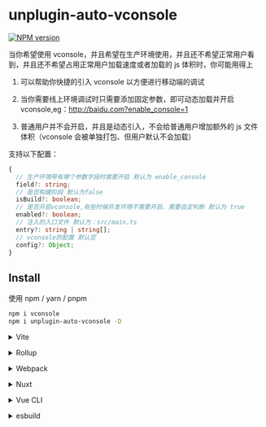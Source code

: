 # unplugin-auto-vconsole

[![NPM version](https://img.shields.io/npm/v/unplugin-auto-vconsole?color=a1b858&label=)](https://www.npmjs.com/package/unplugin-auto-vconsole)

当你希望使用 vconsole，并且希望在生产环境使用，并且还不希望正常用户看到，并且还不希望占用正常用户加载速度或者加载的 js 体积时，你可能用得上

1. 可以帮助你快捷的引入 vconsole 以方便进行移动端的调试

2. 当你需要线上环境调试时只需要添加固定参数，即可动态加载并开启 vconsole,eg：http://baidu.com?enable_console=1

3. 普通用户并不会开启，并且是动态引入，不会给普通用户增加额外的 js 文件体积（vconsole 会被单独打包、但用户默认不会加载）

支持以下配置：

```ts
{
  // 生产环境带有哪个参数字段时需要开启 默认为 enable_console
  field?: string;
  // 是否构建阶段 默认为false
  isBuild?: boolean;
  // 是否开启vconsole,有些时候开发环境不需要开启、需要自定判断 默认为 true
  enabled?: boolean;
  // 注入的入口文件 默认为：src/main.ts
  entry?: string | string[];
  // vconsole的配置 默认空
  config?: Object;
}

```

## Install

使用 npm / yarn / pnpm

```bash
npm i vconsole
npm i unplugin-auto-vconsole -D
```

<details>
<summary>Vite</summary><br>

```ts
// vite.config.ts
import unpluginVconsole from "unplugin-auto-vconsole/vite";

// 当需要更细致的决定是否需要启动vconsole时
function vconsoleEnabled() {
  if (isBuild) {
    return true;
  } else {
    return true;
  }
}

export default defineConfig({
  plugins: [
    unpluginVconsole({
      field: "enable_console",
      isBuild: command === "build",
      entry: resolve("src/main.ts"),
      enabled: vconsoleEnabled(),
      config: { theme: "dark" },
    }),
  ],
});
```

Example: [`playground/`](./playground/)

<br></details>

<details>
<summary>Rollup</summary><br>

```ts
// rollup.config.js
import unpluginVconsole from "unplugin-auto-vconsole/rollup";

export default {
  plugins: [
    unpluginVconsole({
      isBuild: command === "build",
      entry: resolve("src/main.ts"),
    }),
  ],
};
```

<br></details>

<details>
<summary>Webpack</summary><br>

```ts
// webpack.config.js
module.exports = {
  /* ... */
  plugins: [
    require("unplugin-auto-vconsole/webpack")({
      isBuild: command === "build",
      entry: resolve("src/main.js"),
    }),
  ],
};
```

<br></details>

<details>
<summary>Nuxt</summary><br>

```ts
// nuxt.config.js
export default {
  buildModules: [
    [
      "unplugin-auto-vconsole/nuxt",
      {
        isBuild: command === "build",
        entry: resolve("src/main.js"),
      },
    ],
  ],
};
```

> This module works for both Nuxt 2 and [Nuxt Vite](https://github.com/nuxt/vite)

<br></details>

<details>
<summary>Vue CLI</summary><br>

```ts
// vue.config.js
module.exports = {
  configureWebpack: {
    plugins: [
      require("unplugin-auto-vconsole/webpack")({
        isBuild: command === "build",
        entry: resolve("src/main.js"),
      }),
    ],
  },
};
```

<br></details>

<details>
<summary>esbuild</summary><br>

```ts
// esbuild.config.js
import { build } from "esbuild";
import unpluginVconsole from "unplugin-auto-vconsole/esbuild";

build({
  plugins: [
    unpluginVconsole({ isBuild: command === "build", entry: "src/main.js" }),
  ],
});
```

<br></details>

